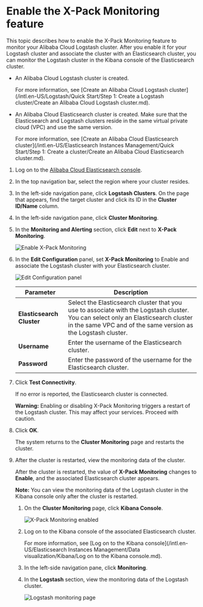# Enable the X-Pack Monitoring feature

This topic describes how to enable the X-Pack Monitoring feature to monitor your Alibaba Cloud Logstash cluster. After you enable it for your Logstash cluster and associate the cluster with an Elasticsearch cluster, you can monitor the Logstash cluster in the Kibana console of the Elasticsearch cluster.

-   An Alibaba Cloud Logstash cluster is created.

    For more information, see [Create an Alibaba Cloud Logstash cluster](/intl.en-US/Logstash/Quick Start/Step 1: Create a Logstash cluster/Create an Alibaba Cloud Logstash cluster.md).

-   An Alibaba Cloud Elasticsearch cluster is created. Make sure that the Elasticsearch and Logstash clusters reside in the same virtual private cloud \(VPC\) and use the same version.

    For more information, see [Create an Alibaba Cloud Elasticsearch cluster](/intl.en-US/Elasticsearch Instances Management/Quick Start/Step 1: Create a cluster/Create an Alibaba Cloud Elasticsearch cluster.md).


1.  Log on to the [Alibaba Cloud Elasticsearch console](https://elasticsearch.console.aliyun.com/#/home).

2.  In the top navigation bar, select the region where your cluster resides.

3.  In the left-side navigation pane, click **Logstash Clusters**. On the page that appears, find the target cluster and click its ID in the **Cluster ID/Name** column.

4.  In the left-side navigation pane, click **Cluster Monitoring**.

5.  In the **Monitoring and Alerting** section, click **Edit** next to **X-Pack Monitoring**.

    ![Enable X-Pack Monitoring](https://static-aliyun-doc.oss-accelerate.aliyuncs.com/assets/img/en-US/7848986061/p67546.png)

6.  In the **Edit Configuration** panel, set **X-Pack Monitoring** to Enable and associate the Logstash cluster with your Elasticsearch cluster.

    ![Edit Configuration panel](https://static-aliyun-doc.oss-accelerate.aliyuncs.com/assets/img/en-US/7848986061/p67560.png)

    |Parameter|Description|
    |---------|-----------|
    |**Elasticsearch Cluster**|Select the Elasticsearch cluster that you use to associate with the Logstash cluster. You can select only an Elasticsearch cluster in the same VPC and of the same version as the Logstash cluster.|
    |**Username**|Enter the username of the Elasticsearch cluster.|
    |**Password**|Enter the password of the username for the Elasticsearch cluster.|

7.  Click **Test Connectivity**.

    If no error is reported, the Elasticsearch cluster is connected.

    **Warning:** Enabling or disabling X-Pack Monitoring triggers a restart of the Logstash cluster. This may affect your services. Proceed with caution.

8.  Click **OK**.

    The system returns to the **Cluster Monitoring** page and restarts the cluster.

9.  After the cluster is restarted, view the monitoring data of the cluster.

    After the cluster is restarted, the value of **X-Pack Monitoring** changes to **Enable**, and the associated Elasticsearch cluster appears.

    **Note:** You can view the monitoring data of the Logstash cluster in the Kibana console only after the cluster is restarted.

    1.  On the **Cluster Monitoring** page, click **Kibana Console**.

        ![X-Pack Monitoring enabled](https://static-aliyun-doc.oss-accelerate.aliyuncs.com/assets/img/en-US/7848986061/p67571.png)

    2.  Log on to the Kibana console of the associated Elasticsearch cluster.

        For more information, see [Log on to the Kibana console](/intl.en-US/Elasticsearch Instances Management/Data visualization/Kibana/Log on to the Kibana console.md).

    3.  In the left-side navigation pane, click **Monitoring**.

    4.  In the **Logstash** section, view the monitoring data of the Logstash cluster.

        ![Logstash monitoring page](https://static-aliyun-doc.oss-accelerate.aliyuncs.com/assets/img/en-US/7848986061/p67575.png)


